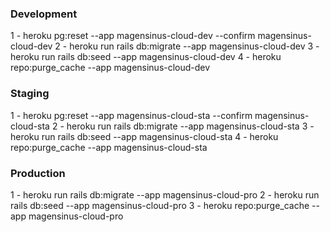 ### Development
1 - heroku pg:reset --app magensinus-cloud-dev --confirm magensinus-cloud-dev
2 - heroku run rails db:migrate --app magensinus-cloud-dev
3 - heroku run rails db:seed --app magensinus-cloud-dev
4 - heroku repo:purge_cache --app magensinus-cloud-dev

### Staging
1 - heroku pg:reset --app magensinus-cloud-sta --confirm magensinus-cloud-sta
2 - heroku run rails db:migrate --app magensinus-cloud-sta
3 - heroku run rails db:seed --app magensinus-cloud-sta
4 - heroku repo:purge_cache --app magensinus-cloud-sta

### Production
1 - heroku run rails db:migrate --app magensinus-cloud-pro
2 - heroku run rails db:seed --app magensinus-cloud-pro
3 - heroku repo:purge_cache --app magensinus-cloud-pro
